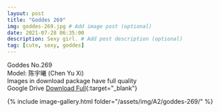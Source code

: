 ```yaml
---
layout: post
title: "Goddes 269"
img: goddes-269.jpg # Add image post (optional)
date: 2021-07-28 06:35:00
description: Sexy girl. # Add post description (optional)
tag: [cute, sexy, goddes]
---
```

Goddes No.269  
Model: 陈宇曦 (Chen Yu Xi)       
Images in download package have full quality                    
Google Drive [Download Full](http://gestyy.com/eoPHVJ){:target="_blank"}

{% include image-gallery.html folder="/assets/img/A2/goddes-269/" %}
